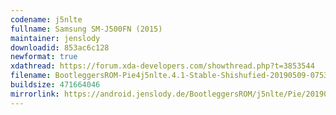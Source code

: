 ```yaml
---
codename: j5nlte
fullname: Samsung SM-J500FN (2015)
maintainer: jenslody
downloadid: 853ac6c128
newformat: true
xdathread: https://forum.xda-developers.com/showthread.php?t=3853544
filename: BootleggersROM-Pie4j5nlte.4.1-Stable-Shishufied-20190509-075348.zip
buildsize: 471664046
mirrorlink: https://android.jenslody.de/BootleggersROM/j5nlte/Pie/20190509-075348/
---
```


